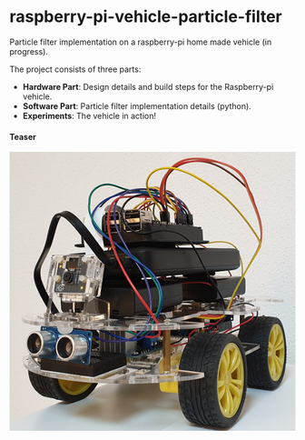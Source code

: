# raspberry-pi-vehicle-particle-filter
Particle filter implementation on a raspberry-pi home made vehicle (in progress). 

The project consists of three parts:
* **Hardware Part**: Design details and build steps for the Raspberry-pi vehicle.
* **Software Part**: Particle filter implementation details (python).
* **Experiments**: The vehicle in action!

#### Teaser
![](/images/teaser.png?raw=true)
